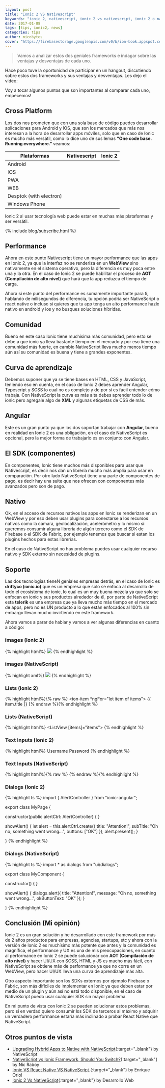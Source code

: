 ```yaml
---
layout: post
title: "Ionic 2 VS Nativescript"
keywords: "ionic 2, nativescript, ionic 2 vs nativescript, ionic 2 o nativescript"
date: 2017-01-08
tags: [tips, ionic2, news]
categories: tips
author: nicobytes
cover: "https://firebasestorage.googleapis.com/v0/b/ion-book.appspot.com/o/posts%2Fionicvsnative%2FFOLLOW.jpg?alt=media"
---
```


> Vamos a analizar estos dos geniales frameworks e indagar sobre las ventajas y desventajas de cada uno.

<amp-img width="1024" height="512" layout="responsive" src="https://firebasestorage.googleapis.com/v0/b/ion-book.appspot.com/o/posts%2Fionicvsnative%2FFOLLOW.jpg?alt=media" alt="Validaciones en Formularios"></amp-img>

Hace poco tuve la oportunidad de participar en un hangout, discutiendo sobre estos dos frameworks y sus ventajas y desventajas. Les dejo el video:

<amp-youtube width="560" 
            height="315"
            layout="responsive"
            data-videoid="UA8CVdhRvlk"></amp-youtube>

Voy a tocar algunos puntos que son importantes al comparar cada uno, empecemos!

## Cross Platform

Los dos nos prometen que con una sola base de código puedes desarrollar aplicaciones para Android y IOS, que son los mercados que más nos interesan a la hora de desarrollar apps móviles, solo que en caso de Ionic es mucho más versátil, como lo dice uno de sus lemas **“One code base. Running everywhere.”** veamos:

<div class="table-responsive">
  <table class="table table-condensed">
    <thead> 
      <tr>
        <th>Plataformas</th> 
        <th>Nativescript</th> 
        <th>Ionic 2</th> 
      </tr> 
    </thead>
    <tbody>
      <tr>
        <td>Android </td>
        <td><div class="icon icon-android-done"></div></td> 
        <td><div class="icon icon-android-done"></div></td>
      </tr>
      <tr>
        <td>IOS</td>
        <td><div class="icon icon-android-done"></div></td> 
        <td><div class="icon icon-android-done"></div></td>
      </tr>
      <tr>
        <td>PWA</td>
        <td><div class="icon icon-android-close"></div></td> 
        <td><div class="icon icon-android-done"></div></td>
      </tr>
      <tr>
        <td>WEB</td>
        <td><div class="icon icon-android-close"></div></td> 
        <td><div class="icon icon-android-done"></div></td>
      </tr>
      <tr>
				<td>Desptok (with electron)</td>
        <td><div class="icon icon-android-close"></div></td> 
        <td><div class="icon icon-android-done"></div></td>
      </tr>
      <tr>
        <td>Windows Phone</td>
        <td><div class="icon icon-android-close"></div></td> 
        <td><div class="icon icon-android-done"></div></td>
      </tr>
    </tbody>
  </table>
</div>

Ionic 2 al usar tecnología web puede estar en muchas más plataformas y ser versátil. 

{% include blog/subscribe.html %}

## Performance

Ahora en este punto Nativescript tiene un mayor performance que las apps en Ionic 2, ya que la interfaz no se renderiza en un **WebView** sino nativamente en el sistema operativo, pero la diferencia es muy poca entre una y la otra. En el caso de Ionic 2 se puede habilitar el proceso de **AOT (Compilación de alto nivel)** que hará que la app reduzca el tiempo de carga.

Ahora si este punto del performance es sumamente importante para ti, hablando de milisegundos de diferencia, tu opción podria ser NativeScript o react native o incluso si quieres que tu app tenga un alto performance hazlo nativo en android y ios y no busques soluciones híbridas.

## Comunidad

Bueno en este caso Ionic tiene muchisima más comunidad, pero esto se debe a que ionic ya lleva bastante tiempo en el mercado y por eso tiene una comunidad más fuerte, en cambio NativeScript lleva mucho menos tiempo aún así su comunidad es buena y tiene a grandes exponentes.

## Curva de aprendizaje

Debemos suponer que ya se tiene bases en HTML, CSS y JavaScript, teniendo eso en cuenta, en el caso de Ionic 2 debes aprender Angular, Typescript y SCSS lo cual no es complejo y de por sí es fácil entender cómo trabaja. Con NativeScript la curva es más alta debes aprender todo lo de ionic pero agregale algo de **XML** y algunas etiquetas de CSS de más.

## Angular

Este es un gran punto ya que los dos soportan trabajar con **Angular**, bueno en realidad en Ionic 2 es una obligación, en el caso de NativeScript es opcional, pero la mejor forma de trabajarlo es en conjunto con Angular.

## El SDK (componentes)

En componentes, Ionic tiene muchos más disponibles para usar que Nativescript, es decir nos dan un librería mucho más amplia para usar en comparación. Por otro lado NativeScript tiene una parte de componentes de pago, es decir hay una suite que nos ofrecen con componentes más avanzados pero son de pago.

## Nativo

Ok, en el acceso de recursos nativos las apps en Ionic se renderizan en un WebView y por eso deben usar plugins para conectarse a los recursos nativos como la cámara, geolocalización, acelerómetro y lo mismo si queremos consumir alguna librería de algún tercero como el SDK de Firebase o el SDK de Fabric, por ejemplo tenemos que buscar si estan los plugins hechos para estas librerías.

En el caso de NativeScript no hay problema puedes usar cualquier recurso nativo y SDK externo sin necesidad de plugins.

## Soporte

Las dos tecnologías tieneN geniales empresas detrás, en el caso de Ionic es **driftyco (ionic.io)** que es un empresa que solo se enfoca al desarrollo de todo el ecosistema de ionic, lo cual es un muy buena mezcla ya que solo se enfocan en ionic y sus productos alrededor de él, por parte de NativeScript esta **telerik** es una empresa que ya lleva mucho más tiempo en el mercado de apps, pero no es UN producto a lo que están enfocados al 100% sin embargo llevan mucho invirtiendo en este framework.

Ahora vamos a parar de hablar y vamos a ver algunas diferencias en cuanto a código:

### images (Ionic 2)

{% highlight html%}
<img src="https://placehold.it/350x150" />
{% endhighlight %}

<div class="row">
	<div class="col col-100 col-md-66 col-lg-66">
    <amp-img width="945" height="358" layout="responsive" src="http://www.hybridtonative.com/images/ui-components/images-ionic.png"></amp-img>
	</div>
</div>

### images (NativeScript)

{% highlight xml%}
<Image src="https://placehold.it/350x150"></Image>
{% endhighlight %}

<div class="row">
	<div class="col col-100 col-md-66 col-lg-66">
    <amp-img width="945" height="358" layout="responsive" src="http://www.hybridtonative.com/images/ui-components/images-ns.png"></amp-img>
	</div>
</div>

### Lists (Ionic 2)

{% highlight html%}{% raw %}
<ion-list>
  <ion-item *ngFor="let item of items">
	  {{ item.title }}
  </ion-item>
</ion-list>
{% endraw %}{% endhighlight %}

<div class="row">
	<div class="col col-100 col-md-66 col-lg-66">
    <amp-img width="945" height="358" layout="responsive" src="http://www.hybridtonative.com/images/ui-components/listviews-ionic.png"></amp-img>
	</div>
</div>

### Lists (NativeScript)

{% highlight html%}
<ListView [items]="items">
  <template let-item="item">
    <Label [text]="item.title"></Label>
  </template>
</ListView>
{% endhighlight %}

<div class="row">
	<div class="col col-100 col-md-66 col-lg-66">
    <amp-img width="945" height="358" layout="responsive" src="http://www.hybridtonative.com/images/ui-components/listviews-ns.png"></amp-img>
	</div>
</div>

### Text Inputs (Ionic 2)

{% highlight html%}
<ion-list>
  <ion-item>
    <ion-label>Username</ion-label>
    <ion-input type="text"></ion-input>
  </ion-item>
  <ion-item>
    <ion-label>Password</ion-label>
    <ion-input type="password"></ion-input>
  </ion-item>
</ion-list>
{% endhighlight %}

<div class="row">
	<div class="col col-100 col-md-66 col-lg-66">
    <amp-img width="980" height="324" layout="responsive" src="http://www.hybridtonative.com/images/ui-components/inputs-ionic.png"></amp-img>
	</div>
</div>

### Text Inputs (NativeScript)

{% highlight html%}{% raw %}
<GridLayout rows="auto auto" columns="90 *">
  <Label text="Username" row="0" col="0"></Label>
  <TextField text="" row="0" col="1"></TextField>
  <Label text="Password" row="1" col="0"></Label>
  <TextField secure="true" text="" row="1" col="1"></TextField>
</GridLayout>
{% endraw %}{% endhighlight %}

<div class="row">
	<div class="col col-100 col-md-66 col-lg-66">
    <amp-img width="980" height="324" layout="responsive" src="http://www.hybridtonative.com/images/ui-components/inputs-ns.png"></amp-img>
	</div>
</div>

### Dialogs (Ionic 2)

{% highlight ts %}
import { AlertController } from "ionic-angular";

export class MyPage {

  constructor(public alertCtrl: AlertController) { }

  showAlert() {
    let alert = this.alertCtrl.create({
      title: "Attention!",
      subTitle: "Oh no, something went wrong...",
      buttons: ["OK"]
    });
    alert.present();
  }

}
{% endhighlight %}

<div class="row">
	<div class="col col-100 col-md-66 col-lg-66">
    <amp-img width="945" height="830" layout="responsive" src="http://www.hybridtonative.com/images/ui-components/dialogs-ionic.png"></amp-img>
	</div>
</div>

### Dialogs (NativeScript)

{% highlight ts %}
import * as dialogs from "ui/dialogs";

export class MyComponent {

  constructor() { }

  showAlert() {
    dialogs.alert({
        title: "Attention!",
        message: "Oh no, something went wrong...",
        okButtonText: "OK"
    });
  }

}
{% endhighlight %}

<div class="row">
	<div class="col col-100 col-md-66 col-lg-66">
    <amp-img width="945" height="830" layout="responsive" src="http://www.hybridtonative.com/images/ui-components/dialogs-ns.png"></amp-img>
	</div>
</div>

## Conclusión (Mi opinión)

Ionic 2 es un gran solución y he desarrollado con este framework por más de 2 años productos para empresas, agencias, startups, etc y ahora con la versión de Ionic 2 es muchísimo más potente que antes y la comunidad es magnífica, el performance y UX es una de mis preocupaciones, en cuanto al performance en Ionic 2 se puede solucionar con **AOT (Compilación de alto nivel)** y hacer UI/UX con SCSS, HTML y JS es mucho más fácil, con NativeScript se obtiene más de performance ya que no corre en un WebView, pero hacer UI/UX lleva una curva de aprendizaje más alta.

Otro aspecto importante son los SDKs externos por ejemplo Firebase o Fabric, son más difíciles de implementar en Ionic ya que deben estar por medio de un plugin y aún así no está todo disponible, en el caso de NativeScript puedo usar cualquier SDK sin mayor problema.

En mi punto de vista con Ionic 2 se pueden solucionar estos problemas, pero si en verdad quiero consumir los SDK de terceros al máximo y adquirir un verdadero performance estaría más inclinado a probar React Native que NativeScript.

## Otros puntos de vista

- [Upgrading Hybrid Apps to Native with NativeScript](http://www.hybridtonative.com/){:target="_blank"} by NativeScript
- [NativeScript vs Ionic Framework, Should You Switch?](https://www.thepolyglotdeveloper.com/2015/11/nativescript-vs-ionic-framework-should-you-switch/){:target="_blank"} by Nic Raboy
- [Ionic VS React Native VS NativeScript ](https://blog.enriqueoriol.com/2016/12/ionic-vs-react-native-vs-nativescript-updated.html){:target="_blank"} by Enrique Oriol
- [Ionic 2 Vs NativeScript](http://www.desarrolloweb.com/articulos/ionic-vs-nativescript.html){:target="_blank"} by Desarrollo Web